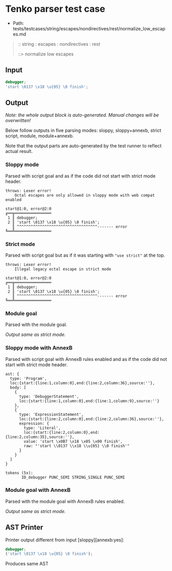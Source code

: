 # Tenko parser test case

- Path: tests/testcases/string/escapes/nondirectives/rest/normalize_low_escapes.md

> :: string : escapes : nondirectives : rest
>
> ::> normalize low escapes

## Input

`````js
debugger;
'start \0137 \x18 \u{05} \0 finish';
`````

## Output

_Note: the whole output block is auto-generated. Manual changes will be overwritten!_

Below follow outputs in five parsing modes: sloppy, sloppy+annexb, strict script, module, module+annexb.

Note that the output parts are auto-generated by the test runner to reflect actual result.

### Sloppy mode

Parsed with script goal and as if the code did not start with strict mode header.

`````
throws: Lexer error!
    Octal escapes are only allowed in sloppy mode with web compat enabled

start@1:0, error@2:0
╔══╦════════════════
 1 ║ debugger;
 2 ║ 'start \0137 \x18 \u{05} \0 finish';
   ║ ^^^^^^^^^^^^^^^^^^^^^^^^^^^^^^^^^^^------- error
╚══╩════════════════

`````

### Strict mode

Parsed with script goal but as if it was starting with `"use strict"` at the top.

`````
throws: Lexer error!
    Illegal legacy octal escape in strict mode

start@1:0, error@2:0
╔══╦════════════════
 1 ║ debugger;
 2 ║ 'start \0137 \x18 \u{05} \0 finish';
   ║ ^^^^^^^^^^^^^^^^^^^^^^^^^^^^^^^^^^^------- error
╚══╩════════════════

`````

### Module goal

Parsed with the module goal.

_Output same as strict mode._

### Sloppy mode with AnnexB

Parsed with script goal with AnnexB rules enabled and as if the code did not start with strict mode header.

`````
ast: {
  type: 'Program',
  loc:{start:{line:1,column:0},end:{line:2,column:36},source:''},
  body: [
    {
      type: 'DebuggerStatement',
      loc:{start:{line:1,column:0},end:{line:1,column:9},source:''}
    },
    {
      type: 'ExpressionStatement',
      loc:{start:{line:2,column:0},end:{line:2,column:36},source:''},
      expression: {
        type: 'Literal',
        loc:{start:{line:2,column:0},end:{line:2,column:35},source:''},
        value: 'start \x0B7 \x18 \x05 \x00 finish',
        raw: "'start \\0137 \\x18 \\u{05} \\0 finish'"
      }
    }
  ]
}

tokens (5x):
       ID_debugger PUNC_SEMI STRING_SINGLE PUNC_SEMI
`````

### Module goal with AnnexB

Parsed with the module goal with AnnexB rules enabled.

_Output same as strict mode._

## AST Printer

Printer output different from input [sloppy][annexb:yes]:

````js
debugger;
('start \0137 \x18 \u{05} \0 finish');
````

Produces same AST
